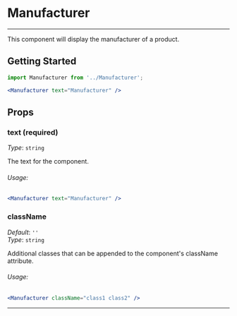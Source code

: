 # Manufacturer
---
This component will display the manufacturer of a product.

## Getting Started
```jsx
import Manufacturer from '../Manufacturer';

<Manufacturer text="Manufacturer" />
```

## Props

### text (required)
_Type_: `string`  

The text for the component.

###### Usage:
```jsx
<Manufacturer text="Manufacturer" />
```

### className
_Default_: `''`  
_Type_: `string`  

Additional classes that can be appended to the component's className attribute.

###### Usage:
```jsx
<Manufacturer className="class1 class2" />
```
---
